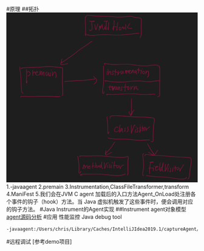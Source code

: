 #原理
##拓扑
![](.z_02_javaagent_images/0cfd5b78.png)
1.-javaagent
2.premain
3.Instrumentation,ClassFileTransformer,transform
4.ManiFest
5.我们会在JVM C agent 加载后的入口方法Agent_OnLoad处注册各个事件的钩子（hook）方法。当 Java 虚拟机触发了这些事件时，便会调用对应的钩子方法。
#Java Instrument的Agent实现
##Instrument agent对象模型
[agent源码分析](https://juejin.cn/post/6844903612985032711#heading-9)
[](https://tech.meituan.com/2019/11/07/java-dynamic-debugging-technology.html)
[](https://time.geekbang.org/column/article/41186)
[](https://time.geekbang.org/column/article/10216)
#应用
性能监控
Java debug tool
```asp
-javaagent:/Users/chris/Library/Caches/IntelliJIdea2019.1/captureAgent/debugger-agent.jar
```
#远程调试
[](https://www.cnblogs.com/kendoziyu/p/15181039.html)
[参考demo项目]
